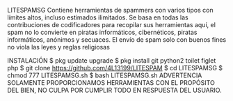 LITESPAMSG
Contiene herramientas de spammers con varios tipos con límites altos, incluso estimados ilimitados. Se basa en todas las contribuciones de codificadores para recopilar sus herramientas aquí, el spam no lo convierte en piratas informáticos, cibernéticos, piratas informáticos, anónimos y secuaces. El envío de spam solo con buenos fines no viola las leyes y reglas religiosas

INSTALACIÓN
$ pkg update upgrade
$ pkg install git python2 toilet figlet php
$ git clone https://github.com/4L13199/LITESPAM
$ cd LITESPAMSG
$ chmod 777 LITESPAMSG.sh
$ bash LITESPAMSG.sh
ADVERTENCIA
SOLAMENTE PROPORCIONAMOS HERRAMIENTAS CON EL PROPÓSITO DEL BIEN, NO CULPA POR CUMPLIR TODO EN RESPUESTA DEL USUARIO.

